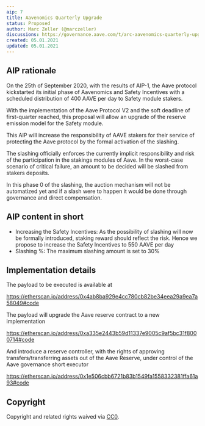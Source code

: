 ```yaml
---
aip: 7
title: Aavenomics Quarterly Upgrade
status: Proposed
author: Marc Zeller (@marczeller)
discussions: https://governance.aave.com/t/arc-aavenomics-quarterly-upgrade/1631
created: 05.01.2021
updated: 05.01.2021
---
```


## AIP rationale

On the 25th of September 2020, with the results of AIP-1, the Aave protocol kickstarted its initial phase of Aavenomics and Safety Incentives with a scheduled distribution of 400 AAVE per day to Safety module stakers.

With the implementation of the Aave Protocol V2 and the soft deadline of first-quarter reached, this proposal will allow an upgrade of the reserve emission model for the Safety module.

This AIP will increase the responsibility of AAVE stakers for their service of protecting the Aave protocol by the formal activation of the slashing.

The slashing officially enforces the currently implicit responsibility and risk of the participation in the stakings modules of Aave. In the worst-case scenario of critical failure, an amount to be decided will be slashed from stakers deposits.

In this phase 0 of the slashing, the auction mechanism will not be automatized yet and if a slash were to happen it would be done through governance and direct compensation.


## AIP content in short

- Increasing the Safety Incentives: As the possibility of slashing will now be formally introduced, staking reward should reflect the risk. Hence we propose to increase the Safety Incentives to 550 AAVE per day
- Slashing %: The maximum slashing amount is set to 30%


## Implementation details

The payload to be executed is available at

https://etherscan.io/address/0x4ab8ba929e4cc780cb82be34eea29a9ea7a58049#code

The payload will upgrade the Aave reserve contract to a new implementation

https://etherscan.io/address/0xa335e2443b59d11337e9005c9af5bc31f8000714#code

And introduce a reserve controller, with the rights of approving transfers/transferring assets out of the Aave Reserve, under control of the Aave governance short executor

https://etherscan.io/address/0x1e506cbb6721b83b1549fa1558332381ffa61a93#code

## Copyright

Copyright and related rights waived via [CC0](https://creativecommons.org/publicdomain/zero/1.0/).
